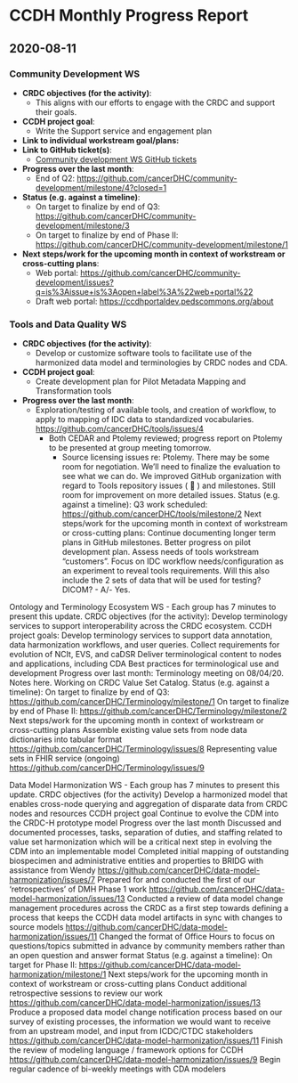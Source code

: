 # CCDH Monthly Progress Report
## 2020-08-11

### Community Development WS
- __CRDC objectives (for the activity)__: 
  - This aligns with our efforts to engage with the CRDC and support their goals.
- __CCDH project goal__: 
  - Write the Support service and engagement plan
- __Link to individual workstream goal/plans:__
- __Link to GitHub ticket(s)__: 
  - [Community development WS GitHub tickets](https://github.com/cancerDHC/community-development/issues)
- __Progress over the last month__:
  - End of Q2: https://github.com/cancerDHC/community-development/milestone/4?closed=1
- __Status (e.g. against a timeline)__: 
  - On target to finalize by end of Q3: https://github.com/cancerDHC/community-development/milestone/3 
  - On target to finalize by end of Phase II: https://github.com/cancerDHC/community-development/milestone/1
- __Next steps/work for the upcoming month in context of workstream or cross-cutting plans__:
  - Web portal: https://github.com/cancerDHC/community-development/issues?q=is%3Aissue+is%3Aopen+label%3A%22web+portal%22
  - Draft web portal: https://ccdhportaldev.pedscommons.org/about

### Tools and Data Quality WS
- __CRDC objectives (for the activity)__:
  - Develop or customize software tools to facilitate use of the harmonized data model and terminologies by CRDC nodes and CDA.
- __CCDH project goal__: 
  - Create development plan for Pilot Metadata Mapping and Transformation tools
- __Progress over the last month__:
  - Exploration/testing of available tools, and creation of workflow, to apply to mapping of IDC data to standardized vocabularies. https://github.com/cancerDHC/tools/issues/4  
    - Both CEDAR and Ptolemy reviewed; progress report on Ptolemy to be presented at group meeting tomorrow.
      - Source licensing issues re: Ptolemy.
There may be some room for negotiation. We’ll need to finalize the evaluation to see what we can do. 
We improved GitHub organization with regard to Tools repository issues ( 🎉 )  and milestones. Still room for improvement on more detailed issues.
Status (e.g. against a timeline):
Q3 work scheduled: https://github.com/cancerDHC/tools/milestone/2 
Next steps/work for the upcoming month in context of workstream or cross-cutting plans:
Continue documenting longer term plans in GitHub milestones.
Better progress on pilot development plan.
Assess needs of tools workstream “customers”.
Focus on IDC workflow needs/configuration as an experiment to reveal tools requirements.
Will this also include the 2 sets of data that will be used for testing? DICOM? - 
A/- Yes. 

Ontology and Terminology Ecosystem WS - Each group has 7 minutes to present this update.
CRDC objectives (for the activity):
Develop terminology services to support interoperability across the CRDC ecosystem.
CCDH project goals:
Develop terminology services to support data annotation, data harmonization workflows, and user queries.
Collect requirements for evolution of NCIt, EVS, and caDSR 
Deliver terminological content to nodes and applications, including CDA
Best practices for terminological use and development
Progress over last month:
Terminology meeting on 08/04/20. Notes here.
Working on CRDC Value Set Catalog.
Status (e.g. against a timeline): 
On target to finalize by end of Q3:
https://github.com/cancerDHC/Terminology/milestone/1
On target to finalize by end of Phase II:
https://github.com/cancerDHC/Terminology/milestone/2
Next steps/work for the upcoming month in context of workstream or cross-cutting plans
Assemble existing value sets from node data dictionaries into tabular format
https://github.com/cancerDHC/Terminology/issues/8
Representing value sets in FHIR service (ongoing)
https://github.com/cancerDHC/Terminology/issues/9

Data Model Harmonization WS - Each group has 7 minutes to present this update.
CRDC objectives (for the activity)
Develop a harmonized model that enables cross-node querying and aggregation of disparate data from CRDC nodes and resources
CCDH project goal 
Continue to evolve the CDM into the CRDC-H prototype model
Progress over the last month
Discussed and documented processes, tasks, separation of duties, and staffing related to value set harmonization which will be a critical next step in evolving the CDM into an implementable model
Completed initial mapping of outstanding biospecimen and administrative entities and properties to BRIDG with assistance from Wendy https://github.com/cancerDHC/data-model-harmonization/issues/7
Prepared for and conducted the first of our ‘retrospectives’ of DMH Phase 1 work https://github.com/cancerDHC/data-model-harmonization/issues/13
Conducted a review of data model change management procedures across the CRDC as a first step towards defining a process that keeps the CCDH data model artifacts in sync with changes to source models https://github.com/cancerDHC/data-model-harmonization/issues/11
Changed the format of Office Hours to focus on questions/topics submitted in advance by community members rather than an open question and answer format
Status (e.g. against a timeline):
On target for Phase II: https://github.com/cancerDHC/data-model-harmonization/milestone/1
Next steps/work for the upcoming month in context of workstream or cross-cutting plans
Conduct additional retrospective sessions to review our work https://github.com/cancerDHC/data-model-harmonization/issues/13
Produce a proposed data model change notification process based on our survey of existing processes, the information we would want to receive from an upstream model, and input from ICDC/CTDC stakeholders https://github.com/cancerDHC/data-model-harmonization/issues/11
Finish the review of modeling language / framework options for CCDH https://github.com/cancerDHC/data-model-harmonization/issues/9
Begin regular cadence of bi-weekly meetings with CDA modelers

